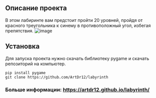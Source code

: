 ## Описание проекта
В этом лабиринте вам предстоит пройти 20 уровней, пройдя от красного треугольника к синему в противоположный угол, избегая препятствия.
![image](https://artdr12.github.io/labyrinth/screenshot.png)

## Установка
Для запуска проекта нужно скачать библиотеку pygame и скачать репозиторий на компьютер.
```
pip install pygame
git clone https://github.com/ArtDr12/labyrinth
```

### Больше информации: https://artdr12.github.io/labyrinth/
